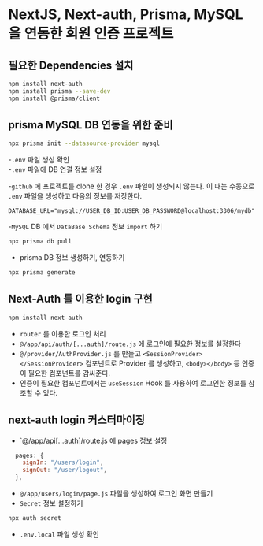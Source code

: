 # NextJS, Next-auth, Prisma, MySQL 을 연동한 회원 인증 프로젝트

## 필요한 Dependencies 설치

```bash
npm install next-auth
npm install prisma --save-dev
npm install @prisma/client
```

## prisma MySQL DB 연동을 위한 준비

```bash
npx prisma init --datasource-provider mysql
```

-`.env` 파일 생성 확인  
-`.env` 파일에 DB 연결 정보 설정

-`github` 에 프로젝트를 clone 한 경우 `.env` 파일이 생성되지 않는다. 이 때는 수동으로 `.env` 파일을 생성하고 다음의 정보를 저장한다.

```
DATABASE_URL="mysql://USER_DB_ID:USER_DB_PASSWORD@localhost:3306/mydb"
```

-`MySQL` DB 에서 `DataBase Schema` 정보 `import` 하기

```bash
npx prisma db pull
```

- prisma DB 정보 생성하기, 연동하기

```bash
npx prisma generate
```

## Next-Auth 를 이용한 login 구현

```bash
npm install next-auth
```

- `router` 를 이용한 로그인 처리
- `@/app/api/auth/[...auth]/route.js` 에 로그인에 필요한 정보를 설정한다
- `@/provider/AuthProvider.js` 를 만들고 `<SessionProvider></SessionProvider>` 컴포넌트로 Provider 를 생성하고, `<body></body>` 등 인증이 필요한 컴포넌트를 감싸준다.
- 인증이 필요한 컴포넌트에서는 `useSession` Hook 를 사용하여 로그인한 정보를 참조할 수 있다.

## next-auth login 커스터마이징

- `@/app/api[...auth]/route.js 에 pages 정보 설정

```js
  pages: {
    signIn: "/users/login",
    signOut: "/user/logout",
  },
```

- `@/app/users/login/page.js` 파일을 생성하여 로그인 화면 만들기
- `Secret` 정보 설정하기

```bash
npx auth secret
```

- `.env.local` 파일 생성 확인
